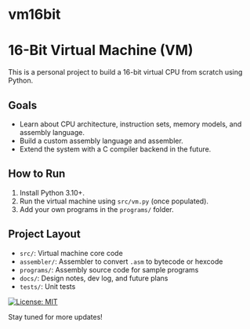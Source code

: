 # vm16bit

# 16-Bit Virtual Machine (VM)

This is a personal project to build a 16-bit virtual CPU from scratch using Python.

## Goals

- Learn about CPU architecture, instruction sets, memory models, and assembly language.
- Build a custom assembly language and assembler.
- Extend the system with a C compiler backend in the future.

## How to Run

1. Install Python 3.10+.
2. Run the virtual machine using `src/vm.py` (once populated).
3. Add your own programs in the `programs/` folder.

## Project Layout

- `src/`: Virtual machine core code
- `assembler/`: Assembler to convert `.asm` to bytecode or hexcode
- `programs/`: Assembly source code for sample programs
- `docs/`: Design notes, dev log, and future plans
- `tests/`: Unit tests


[![License: MIT](https://img.shields.io/badge/License-MIT-yellow.svg)](https://opensource.org/licenses/MIT)


Stay tuned for more updates!
